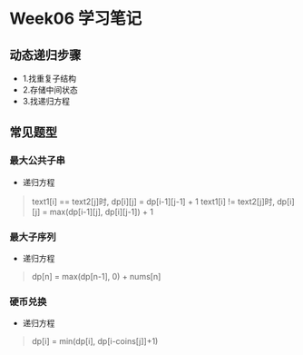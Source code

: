 # Week06 学习笔记

## 动态递归步骤
* 1.找重复子结构
* 2.存储中间状态
* 3.找递归方程

## 常见题型

### 最大公共子串
* 递归方程
>text1[i] == text2[j]时, dp[i][j] = dp[i-1][j-1] + 1
>text1[i] != text2[j]时, dp[i][j] = max(dp[i-1][j], dp[i][j-1]) + 1

### 最大子序列
* 递归方程
>dp[n] = max(dp[n-1], 0) + nums[n]


### 硬币兑换
* 递归方程
>dp[i] = min(dp[i], dp[i-coins[j]]+1)

